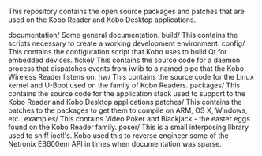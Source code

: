 This repository contains the open source packages and patches that are used
on the Kobo Reader and Kobo Desktop applications.

documentation/	Some general documentation.
build/		This contains the scripts necessary to create a working
		development environment.
config/		This contains the configuration script that Kobo uses to build
		Qt for embedded devices.
fickel/		This contains the source code for a daemon process that
		dispatches events from iwlib to a named pipe that the Kobo
		Wireless Reader listens on.
hw/		This contains the source code for the Linux kernel and U-Boot
		used on the family of Kobo Readers.
packages/	This contains the source code for the application stack used
		to support to the Kobo Reader and Kobo Desktop applications
patches/	This contains the patches to the packages to get them to
		compile on ARM, OS X, Windows, etc..
examples/	This contains Video Poker and Blackjack - the easter eggs
		found on the Kobo Reader family. 
poser/		This is a small interposing library used to sniff ioctl's.
		Kobo used this to reverse engineer some of the Netronix
		EB600em API in times when documentation was sparse.
